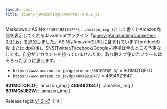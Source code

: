 ```yaml
---
layout: post
title: jquery-jAmazonImgConverter-0.0.1.js
---
```


MarkdownにASINを`**4894921847**{: .amazon_img }`として書くとAmazon商品を表示してくれるJavaScriptプラグイン「[jquery-jAmazonImgConverter-0.0.1.js](https://github.com/xinolinx/xinolinx.github.io/blob/7bb67fbebdf9d6942cad058a824a48945178ee01/js/jquery-jAmazonImgConverter-0.0.1.js)」を追加しました。ASINはAmazonのURLに含まれています(productの後 または dpの後)。SNS(Twitter/Facebook/Google+)連携は今のところ予定なしです。自分がアカウントを持っていませんため。取り敢えず使いたいツールはそろったように思えます。

- `https://www.amazon.co.jp/gp/product/B01MQTQFLO/` = B01MQTQFLO
- `https://www.amazon.co.jp/dp/4894921847/` = 4894921847

**B01MQTQFLO**{: .amazon_img } **4894921847**{: .amazon_img } **B01MQVJE2W**{: .amazon_img }

Release tagは [v1.2_x7](https://github.com/xinolinx/xinolinx.github.io/releases/tag/v1.2_x7) です。
